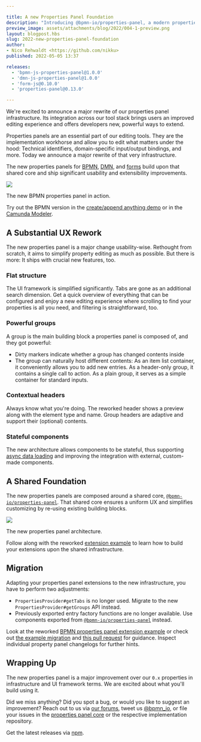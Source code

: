 ```yaml
---

title: A new Properties Panel Foundation
description: "Introducing @bpmn-io/properties-panel, a modern properties panel foundation for our eco-system, built upon by our BPMN, DMN, and Form tooling."
preview_image: assets/attachments/blog/2022/004-1-preview.png
layout: blogpost.hbs
slug: 2022-new-properties-panel-foundation
author:
- Nico Rehwaldt <https://github.com/nikku>
published: 2022-05-05 13:37

releases:
  - 'bpmn-js-properties-panel@1.0.0'
  - 'dmn-js-properties-panel@1.0.0'
  - 'form-js@0.10.0'
  - 'properties-panel@0.13.0'

---
```


<p class="introduction">
  We're excited to announce a major rewrite of our properties panel infrastructure. Its integration across our tool stack brings users an improved editing experience and offers developers new, powerful ways to extend.
</p>

<!-- continue -->

Properties panels are an essential part of our editing tools. They are the implementation workhorse and allow you to edit what matters under the hood: Technical identifiers, domain-specific input/output bindings, and more. Today we announce a major rewrite of that very infrastructure.

The new properties panels for [BPMN](https://github.com/bpmn-io/bpmn-js-properties-panel), [DMN](https://github.com/bpmn-io/dmn-js-properties-panel), and [forms](https://github.com/bpmn-io/form-js) build upon that shared core and ship significant usability and extensibility improvements.

<div class="figure full-size">
  <a href="https://bpmn-io.github.io/bpmn-js-connectors-extension/?aa=1">
    <img src="{{ assets }}/attachments/blog/2022/004-1-preview.png">
  </a>

  <p class="caption">
    The new BPMN properties panel in action.
  </p>
</div>

Try out the BPMN version in the [create/append anything demo](https://bpmn-io.github.io/bpmn-js-connectors-extension/?aa=1) or in the [Camunda Modeler](https://github.com/camunda/camunda-modeler).


## A Substantial UX Rework

The new properties panel is a major change usability-wise. Rethought from scratch, it aims to simplify property editing as much as possible. But there is more: It ships with crucial new features, too.

### Flat structure

The UI framework is simplified significantly. Tabs are gone as an additional search dimension. Get a quick overview of everything that can be configured and enjoy a new editing experience where scrolling to find your properties is all you need, and filtering is straightforward, too.

### Powerful groups

A group is the main building block a properties panel is composed of, and they got powerful:

* Dirty markers indicate whether a group has changed contents inside
* The group can naturally host different contents: As an item list container, it conveniently allows you to add new entries. As a header-only group, it contains a single call to action. As a plain group, it serves as a simple container for standard inputs.

### Contextual headers

Always know what you're doing. The reworked header shows a preview along with the element type and name. Group headers are adaptive and support their (optional) contents.

### Stateful components

The new architecture allows components to be stateful, thus supporting [async data loading](https://github.com/bpmn-io/bpmn-js-examples/tree/main/properties-panel-async-extension) and improving the integration with external, custom-made components.


## A Shared Foundation

The new properties panels are composed around a shared core, [`@bpmn-io/properties-panel`](https://github.com/bpmn-io/properties-panel). That shared core ensures a uniform UX and simplifies customizing by re-using existing building blocks.

<div class="figure">
  <a href="https://bpmn-io.github.io/bpmn-js-connectors-extension/?aa=1">
    <img src="{{ assets }}/attachments/blog/2022/004-1-architecture.png">
  </a>

  <p class="caption">
    The new properties panel architecture.
  </p>
</div>

Follow along with the reworked [extension example](https://github.com/bpmn-io/bpmn-js-examples/tree/main/properties-panel-extension) to learn how to build your extensions upon the shared infrastructure.


## Migration

Adapting your properties panel extensions to the new infrastructure, you have to perform two adjustments:

* `PropertiesProvider#getTabs` is no longer used. Migrate to the new `PropertiesProvider#getGroups` API instead.
* Previously exported entry factory functions are no longer available. Use components exported from
  [`@bpmn-io/properties-panel`](https://github.com/bpmn-io/properties-panel) instead.

Look at the reworked [BPMN properties panel extension example](https://github.com/bpmn-io/bpmn-js-examples/tree/main/properties-panel-extension) or check out [the example migration](https://github.com/bpmn-io/bpmn-js-examples/pull/142) and [this pull request](https://github.com/bpmn-io/bpmn-js-properties-panel/pull/590) for guidance. Inspect individual property panel changelogs for further hints.


## Wrapping Up

The new properties panel is a major improvement over our `0.x` properties in infrastructure and UI framework terms. We are excited about what you'll build using it.

Did we miss anything? Did you spot a bug, or would you like to suggest an improvement? Reach out to us via [our forums](https://forum.bpmn.io/), tweet us [@bpmn_io](https://twitter.com/bpmn_io), or file your issues in the [properties panel core](https://github.com/bpmn-io/properties-panel/issues) or the respective implementation repository.

Get the latest releases via [npm](https://www.npmjs.com/org/bpmn-io).